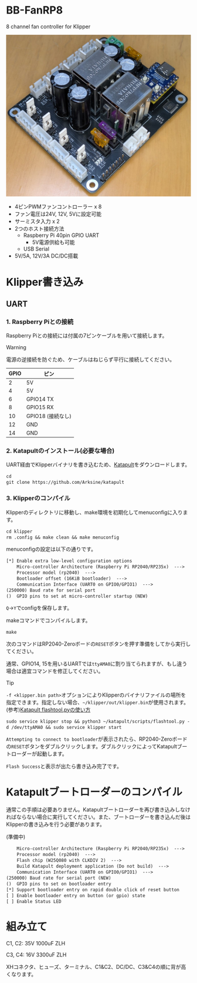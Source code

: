 # BB-FanRP8
8 channel fan controller for Klipper

![本体画像](Board/board_fig.jpg)

- 4ピンPWMファンコントローラー x 8
- ファン電圧は24V, 12V, 5Vに設定可能
- サーミスタ入力 x 2
- 2つのホスト接続方法
  - Raspberry Pi 40pin GPIO UART
    - 5V電源供給も可能
  - USB Serial
- 5V/5A, 12V/3A DC/DC搭載

# Klipper書き込み
## UART
### 1. Raspberry Piとの接続
Raspberry Piとの接続には付属の7ピンケーブルを用いて接続します。

> [!WARNING]
> 電源の逆接続を防ぐため、ケーブルはねじらず平行に接続してください。

| GPIO | ピン |
|------|------|
| 2  | 5V |
| 4  | 5V |
| 6  | GPIO14 TX |
| 8  | GPIO15 RX |
| 10 | GPIO18 (接続なし) |
| 12 | GND |
| 14 | GND |

### 2. Katapultのインストール(必要な場合)
UART経由でKlipperバイナリを書き込むため、[Katapult](https://github.com/Arksine/katapult)をダウンロードします。
```
cd
git clone https://github.com/Arksine/katapult
```

### 3. Klipperのコンパイル
Klipperのディレクトリに移動し、make環境を初期化してmenuconfigに入ります。
```
cd klipper
rm .config && make clean && make menuconfig
```
menuconfigの設定は以下の通りです。
```
[*] Enable extra low-level configuration options
    Micro-controller Architecture (Raspberry Pi RP2040/RP235x)  --->
    Processor model (rp2040)  --->
    Bootloader offset (16KiB bootloader)  --->
    Communication Interface (UART0 on GPIO0/GPIO1)  --->
(250000) Baud rate for serial port
()  GPIO pins to set at micro-controller startup (NEW)
```
`Q`->`Y`でconfigを保存します。

makeコマンドでコンパイルします。
```
make
```

次のコマンドはRP2040-Zeroボードの`RESET`ボタンを押す準備をしてから実行してください。

通常、GPIO14, 15を用いるUARTでは`ttyAMA0`に割り当てられますが、もし違う場合は適宜コマンドを修正してください。
> [!TIP]
> `-f <klipper.bin path>`オプションによりKlipperのバイナリファイルの場所を指定できます。指定しない場合、`~/klipper/out/klipper.bin`が使用されます。(参考)[Katapult flashtool.pyの使い方](https://github.com/Arksine/katapult?tab=readme-ov-file#flash-tool-usage)
```
sudo service klipper stop && python3 ~/katapult/scripts/flashtool.py -d /dev/ttyAMA0 && sudo service klipper start
```
`Attempting to connect to bootloader`が表示されたら、RP2040-Zeroボードの`RESET`ボタンをダブルクリックします。ダブルクリックによってKatapultブートローダーが起動します。

`Flash Success`と表示が出たら書き込み完了です。

# Katapultブートローダーのコンパイル
通常この手順は必要ありません。Katapultブートローダーを再び書き込みしなければならない場合に実行してください。また、ブートローダーを書き込んだ後はKlipperの書き込みを行う必要があります。

(準備中)
```
    Micro-controller Architecture (Raspberry Pi RP2040/RP235x)  --->
    Processor model (rp2040)  --->
    Flash chip (W25Q080 with CLKDIV 2)  --->
    Build Katapult deployment application (Do not build)  --->
    Communication Interface (UART0 on GPIO0/GPIO1)  --->
(250000) Baud rate for serial port (NEW)
()  GPIO pins to set on bootloader entry
[*] Support bootloader entry on rapid double click of reset button
[ ] Enable bootloader entry on button (or gpio) state
[ ] Enable Status LED
```

# 組み立て
C1, C2: 35V 1000uF ZLH

C3, C4: 16V 3300uF ZLH

XHコネクタ、ヒューズ、ターミナル、C1&C2、DC/DC、C3&C4の順に背が高くなります。